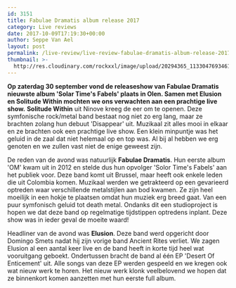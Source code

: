 ```yaml
---
id: 3151
title: Fabulae Dramatis album release 2017
category: Live reviews
date: 2017-10-09T17:19:30+00:00
author: Seppe Van Ael
layout: post
permalink: /live-review/live-review-fabulae-dramatis-album-release-2017/
thumbnail: >-
  http://res.cloudinary.com/rockxxl/image/upload/20294365_1133047693461791_3024356310451581543_n.jpg
---
```

**Op zaterdag 30 september vond de releaseshow van Fabulae Dramatis nieuwste album 'Solar Time's Fabels' plaats in Olen. Samen met Elusion en Solitude Within mochten we ons verwachten aan een prachtige live show.**
**Solitude Within** uit Ninove kreeg de eer om te openen. Deze symfonische rock/metal band bestaat nog niet zo erg lang, maar ze brachten zolang hun debuut 'Disappear' uit. Muzikaal zit alles mooi in elkaar en ze brachten ook een prachtige live show. Een klein minpuntje was het geluid in de zaal dat niet helemaal op en top was. Al bij al hebben we erg genoten en we zullen vast niet de enige geweest zijn.

De reden van de avond was natuurlijk **Fabulae Dramatis**. Hun eerste album 'OM' kwam uit in 2012 en stelde dus hun opvolger 'Solor Time's Fabels' aan het publiek voor. Deze band komt uit Brussel, maar heeft ook enkele leden die uit Colombia komen. Muzikaal werden we getrakteerd op een gevarieerd optreden waar verschillende metalstijlen aan bod kwamen. Ze zijn heel moeilijk in een hokje te plaatsen omdat hun muziek erg breed gaat. Van een puur symfonisch geluid tot death metal. Ondanks dit een studioproject is hopen we dat deze band op regelmatige tijdstippen optredens inplant. Deze show was in ieder geval de moeite waard!

Headliner van de avond was **Elusion**. Deze band werd opgericht door Domingo Smets nadat hij zijn vorige band Ancient Rites verliet. We zagen Elusion al een aantal keer live en de band heeft in korte tijd heel wat vooruitgang geboekt. Ondertussen bracht de band al één EP 'Desert Of Enticement' uit. Alle songs van deze EP werden gespeeld en we kregen ook wat nieuw werk te horen. Het nieuw werk klonk veelbelovend we hopen dat ze binnenkort komen aanzetten met hun eerste full album.
